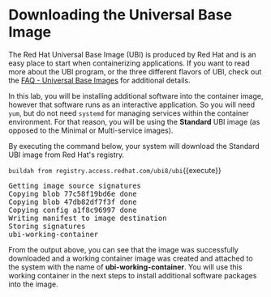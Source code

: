 # Downloading the Universal Base Image

The Red Hat Universal Base Image (UBI) is produced by Red Hat and is an easy
place to start when containerizing applications.  If you want to read more
about the UBI program, or the three different flavors of UBI, check out the
[FAQ - Universal Base Images](https://developers.redhat.com/articles/ubi-faq)
for additional details.

In this lab, you will be installing additional software into the container
image, however that software runs as an interactive application.  So you will
need `yum`, but do not need `systemd` for managing services within the
container environment.  For that reason, you will be using the __Standard__
UBI image (as opposed to the Minimal or Multi-service images).

By executing the command below, your system will download the Standard UBI
image from Red Hat's registry.

`buildah from registry.access.redhat.com/ubi8/ubi`{{execute}}

<pre class="file">
Getting image source signatures
Copying blob 77c58f19bd6e done
Copying blob 47db82df7f3f done
Copying config a1f8c96997 done
Writing manifest to image destination
Storing signatures
ubi-working-container
</pre>

From the output above, you can see that the image was successfully downloaded
and a working container image was created and attached to the system with the
name of __ubi-working-container__.  You will use this working container in the
next steps to install additional software packages into the image.
